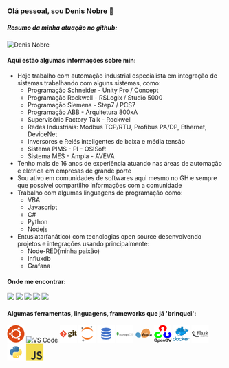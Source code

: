 ### Olá pessoal, sou Denis Nobre 👋

##### Resumo da minha atuação no github:
![Denis Nobre](https://github-readme-stats.vercel.app/api?username=odenisnobre&show_icons=true&theme=radical)

#### Aqui estão algumas informações sobre min:

- Hoje trabalho com automação industrial especialista em integração de sistemas trabalhando com alguns sistemas, como:
  - Programação Schneider - Unity Pro / Concept
  - Programação Rockwell - RSLogix / Studio 5000
  - Programação Siemens - Step7 / PCS7
  - Programação ABB - Arquitetura 800xA
  - Supervisório Factory Talk - Rockwell
  - Redes Industriais: Modbus TCP/RTU, Profibus PA/DP, Ethernet, DeviceNet
  - Inversores e Relés inteligentes de baixa e média tensão
  - Sistema PIMS - PI - OSISoft
  - Sistema MES - Ampla - AVEVA
- Tenho mais de 16 anos de experiência atuando nas áreas de automação e elétrica em empresas de grande porte
- Sou ativo em comunidades de softwares aqui mesmo no GH e sempre que possível compartilho informações com a comunidade
- Trabalho com algumas linguagens de programação como:
  - VBA
  - Javascript
  - C#
  - Python
  - Nodejs
- Entusiata(fanático) com tecnologias open source desenvolvendo projetos e integrações usando principalmente:
  - Node-RED(minha paixão)
  - Influxdb
  - Grafana

#### Onde me encontrar:
<div> 
  <a href="https://www.youtube.com/channel/UCgyQjprTpR28Md6uPZOOTZw" target="_blank"><img src="https://img.shields.io/badge/-Youtube-%23EA4335?style=for-the-badge&logo=youtube&logoColor=white" target="_blank"></a>
  <a href="https://instagram.com/odenisnobre" target="_blank"><img src="https://img.shields.io/badge/-Instagram-%23E4405F?style=for-the-badge&logo=instagram&logoColor=white" target="_blank"></a>
  <a href="https://www.linkedin.com/in/odenisnobre/" target="_blank"><img src="https://img.shields.io/badge/-LinkedIn-%230077B5?style=for-the-badge&logo=linkedin&logoColor=white" target="_blank"></a>
  <a href="https://discord.gg/sd3vC24m" target="_blank"><img src="https://img.shields.io/badge/Discord-7289DA?style=for-the-badge&logo=discord&logoColor=white target="_blank"></a> 
  <a href="https://www.twitch.tv/odenisnobre" target="_blank"><img src="https://img.shields.io/badge/Twitch-9146FF?style=for-the-badge&logo=twitch&logoColor=white target="_blank"></a> 
     
  
</div>

#### Algumas ferramentas, linguagens, frameworks que já 'brinquei':

<img title="Ubuntu" alt="Ubuntu" width="40px" src="https://raw.githubusercontent.com/github/explore/master/topics/ubuntu/ubuntu.png"> <img title="VS Code" alt="VS Code" width="40px" src="https://img.icons8.com/fluent/48/000000/visual-studio-code-2019.png"> <img title="git" alt="git" width="40px" src="https://raw.githubusercontent.com/github/explore/master/topics/git/git.png"> <img title="Jupyter Notebook" alt="Jupyter" width="40px" src="https://raw.githubusercontent.com/github/explore/master/topics/jupyter-notebook/jupyter-notebook.png"> <img title="SQL" alt="SQL" width="40px" src="https://raw.githubusercontent.com/github/explore/master/topics/sql/sql.png"> <img title="MongoDB" alt="MongoDB" width="40px" src="https://raw.githubusercontent.com/github/explore/master/topics/mongodb/mongodb.png"> <img title="Scikit-Learn" alt="Scikit Learn" width="40px" src="https://raw.githubusercontent.com/github/explore/master/topics/scikit-learn/scikit-learn.png"> <img title="OpenCV" alt="OpenCV" width="40px" src="https://raw.githubusercontent.com/github/explore/master/topics/opencv/opencv.png"> <img title="Docker" alt="Docker" width="40px" src="https://raw.githubusercontent.com/github/explore/master/topics/docker/docker.png"> <img title="Flask" alt="Flask" width="40px" src="https://raw.githubusercontent.com/github/explore/master/topics/flask/flask.png"> <img title="Python" alt="Python" width="40px" src="https://raw.githubusercontent.com/github/explore/master/topics/python/python.png" /> <img alt="JS" title="JavaScript" width="40px" src="https://raw.githubusercontent.com/github/explore/master/topics/javascript/javascript.png">

<br>
